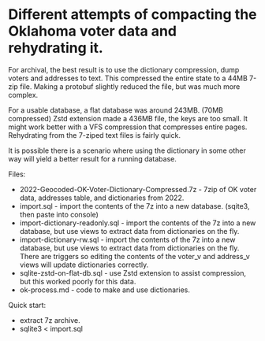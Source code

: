 # Different attempts of compacting the Oklahoma voter data and rehydrating it. 

For archival, the best result is to use the dictionary compression, dump voters and addresses to text.  This compressed the entire state to a 44MB 7-zip file.  Making a protobuf slightly reduced the file, but was much more complex.

For a usable database, a flat database was around 243MB. (70MB compressed) Zstd extension made a 436MB file, the keys are too small.  It might work better with a VFS compression that compresses entire pages.  Rehydrating from the 7-ziped text files is fairly quick.

It is possible there is a scenario where using the dictionary in some other way will yield a better result for a running database.

Files:
* 2022-Geocoded-OK-Voter-Dictionary-Compressed.7z - 7zip of OK voter data, addresses table, and dictionaries from 2022.
* import.sql - import the contents of the 7z into a new database.  (sqite3, then paste into console)
* import-dictionary-readonly.sql - import the contents of the 7z into a new database, but use views to extract data from dictionaries on the fly.
* import-dictionary-rw.sql - import the contents of the 7z into a new database, but use views to extract data from dictionaries on the fly.  There are triggers so editing the contents of the voter_v and address_v views will update dictionaries correctly.
* sqlite-zstd-on-flat-db.sql - use Zstd extension to assist compression, but this worked poorly for this data.
* ok-process.md - code to make and use dictionaries.

Quick start:
* extract 7z archive.
* sqlite3 < import.sql

